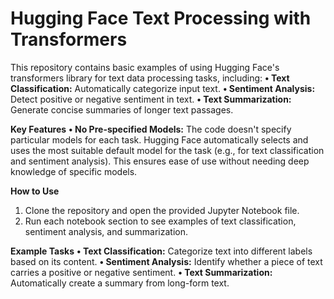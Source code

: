 # Hugging Face Text Processing with Transformers
This repository contains basic examples of using Hugging Face's transformers library for text data processing tasks, including:
  **• Text Classification:** Automatically categorize input text.
  **• Sentiment Analysis:** Detect positive or negative sentiment in text.
  **• Text Summarization:** Generate concise summaries of longer text passages.
   
**Key Features**
 **• No Pre-specified Models:** The code doesn't specify particular models for each task. Hugging Face automatically selects and uses the most suitable default model for the task (e.g., for text classification and sentiment analysis). This ensures ease of use without needing deep knowledge of specific models.
  
**How to Use**
  1. Clone the repository and open the provided Jupyter Notebook file.
  2. Run each notebook section to see examples of text classification, sentiment analysis, and summarization.

**Example Tasks**
  **• Text Classification:** Categorize text into different labels based on its content.
  **• Sentiment Analysis:** Identify whether a piece of text carries a positive or negative sentiment.
  **• Text Summarization:** Automatically create a summary from long-form text.
